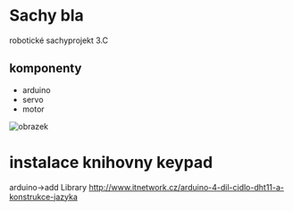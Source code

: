 ﻿# Sachy bla
robotické sachyprojekt 3.C


## komponenty

* arduino
* servo
* motor
 
![obrazek](http://nd01.jxs.cz/998/417/1d93c3c898_2700577_o2.jpg)

# instalace knihovny keypad
 arduino->add Library
 http://www.itnetwork.cz/arduino-4-dil-cidlo-dht11-a-konstrukce-jazyka
